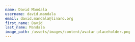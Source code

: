 ```yaml
---
name: David Mandala
username: david.mandala
email: david.mandala@linaro.org
first_name: David
last_name: Mandala
image_path: /assets/images/content/avatar-placeholder.png
---
```

